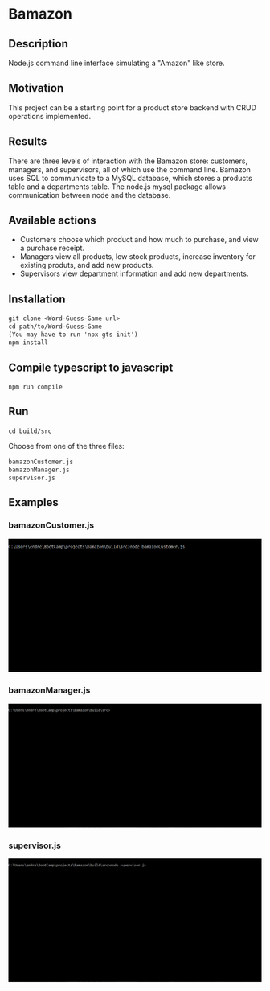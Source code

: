 # Bamazon

## Description
Node.js command line interface simulating a "Amazon" like store.

## Motivation 
This project can be a starting point for a product store backend with CRUD operations implemented. 

## Results
There are three levels of interaction with the Bamazon store: customers, managers, and supervisors, all of which use the command line. Bamazon uses SQL to communicate to a MySQL database, which stores a products table and a departments table. The node.js mysql package allows communication between node and the database.

## Available actions
* Customers choose which product and how much to purchase, and view a purchase receipt.
* Managers view all products, low stock products, increase inventory for existing produts, and add new products.
* Supervisors view department information and add new departments.

## Installation
```
git clone <Word-Guess-Game url>
cd path/to/Word-Guess-Game
(You may have to run 'npx gts init')
npm install
```
  
## Compile typescript to javascript
```
npm run compile
```

## Run 
```
cd build/src
```
Choose from one of the three files:
```
bamazonCustomer.js
bamazonManager.js
supervisor.js
```

## Examples

### bamazonCustomer.js
![bamazonCustomer.js](./assets/gifs/customer-demo.gif)

### bamazonManager.js
![bamazonManager.js](./assets/gifs/manager-demo.gif)

### supervisor.js
![supervisor.js](./assets/gifs/supervisor-demo.gif)